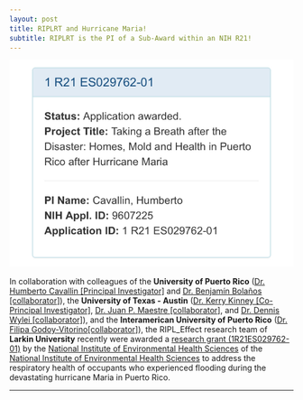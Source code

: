 ```yaml
---
layout: post
title: RIPLRT and Hurricane Maria!
subtitle: RIPLRT is the PI of a Sub-Award within an NIH R21!
---
```


<img src="/img/image1.jpeg" alt="NIEHS Grant: UPR, Univ Texas, Larkin U" class="inline"/>

In collaboration with colleagues of the <b>University of Puerto Rico</b> (<a href="http://uprrp.academia.edu/HumbertoCavallin" target="_blank">Dr. Humberto Cavallin [Principal Investigator]</a> and <a href="https://md.rcm.upr.edu/micro/dt_team/dr-benjamin-bolanos/" target="_blank">Dr. Benjamín Bolaños [collaborator]</a>), the <b>University of Texas - Austin</b> (<a href="http://www.caee.utexas.edu/faculty/directory/kinney" target="_blank">Dr. Kerry Kinney [Co-Principal Investigator]</a>, <a href="https://www.researchgate.net/profile/Juan_Maestre" target="_blank">Dr. Juan P. Maestre [collaborator]</a>, and <a href="https://ccbb.utexas.edu/coreteam.html#" target="_blank">Dr. Dennis Wylei [collaborator]</a>), and the <b>Interamerican University of Puerto Rico</b> (<a href="http://www.metro.inter.edu/directorio_administrativo/directory_profile.asp?ID=646" target="_blank">Dr. Filipa Godoy-Vitorino[collaborator]</a>), the RIPL_Effect research team of <b>Larkin University</b> recently were awarded a <a href="https://projectreporter.nih.gov/project_info_description.cfm?aid=9607225&icde=39452468" target="_blank">research grant (1R21ES029762-01)</a> by the <a href="https://www.niehs.nih.gov/" target="_blank"> National Institute of Environmental Health Sciences</a> of the <a href="https://www.nih.gov/" target="_blank">National Institute of Environmental Health Sciences</a> to address the respiratory health of occupants who experienced flooding during the devastating hurricane Maria in Puerto Rico. 

---